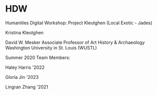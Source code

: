 # HDW
Humanities Digital Workshop: Project Kleutghen (Local Exotic - Jades)

Kristina Kleutghen

David W. Mesker Associate Professor of Art History & Archaeology
Washington University in St. Louis (WUSTL)



Summer 2020 Team Members:

Haley Harris '2022

Gloria Jin '2023

Lingran Zhang '2021
